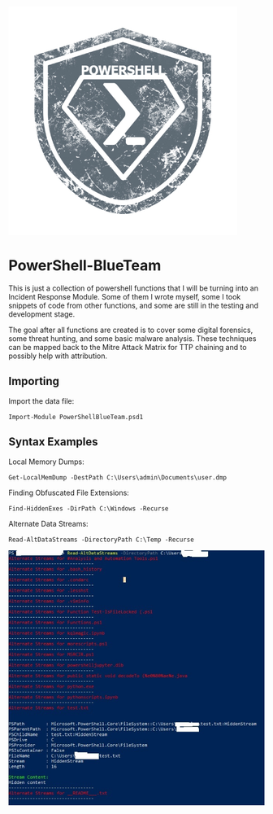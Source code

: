 ![logo](/images/powershell-emblem.jpg)

# PowerShell-BlueTeam
This is just a collection of powershell functions that I will be turning into an Incident Response Module.
Some of them I wrote myself, some I took snippets of code from other functions, and some are still in the testing and development stage. 

The goal after all functions are created is to cover some digital forensics, some threat hunting, and some basic malware analysis. These techniques can be mapped back to the Mitre Attack Matrix for TTP chaining and to possibly help with attribution.

## Importing
Import the data file:
```
Import-Module PowerShellBlueTeam.psd1
```

## Syntax Examples

Local Memory Dumps:
```
Get-LocalMemDump -DestPath C:\Users\admin\Documents\user.dmp
```
Finding Obfuscated File Extensions:
```
Find-HiddenExes -DirPath C:\Windows -Recurse
```
Alternate Data Streams:
```
Read-AltDataStreams -DirectoryPath C:\Temp -Recurse
```
![output](/images/datastreamex.jpg)
